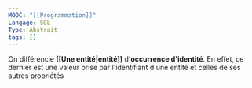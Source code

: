 ```yaml
---
MOOC: "[[Programmation]]"
Langage: SQL
Type: Abstrait
tags: []
---
```

On différencie **[[Une entité|entité]]** d'**occurrence d'identité**. En effet, ce dernier est une valeur prise par l'identifiant d'une entité et celles de ses autres propriétés
